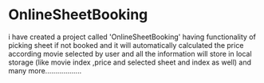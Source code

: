 # OnlineSheetBooking
i have created a project called 'OnlineSheetBooking' having functionality of picking sheet if not booked and it will automatically calculated the price according movie selected by user and all the information will store  in local storage (like movie index ,price and selected sheet and index as well) and many more..................
